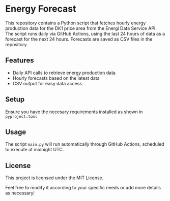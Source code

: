 # Energy Forecast

This repository contains a Python script that fetches hourly energy production data for the DK1 price area from the Energi Data Service API. The script runs daily via GitHub Actions, using the last 24 hours of data as a forecast for the next 24 hours. Forecasts are saved as CSV files in the repository.

## Features

- Daily API calls to retrieve energy production data
- Hourly forecasts based on the latest data
- CSV output for easy data access

## Setup

Ensure you have the necesary requirements installed as shown in `pyproject.toml`

## Usage

The script `main.py` will run automatically through GitHub Actions, scheduled to execute at midnight UTC.

## License

This project is licensed under the MIT License.

Feel free to modify it according to your specific needs or add more details as necessary!
